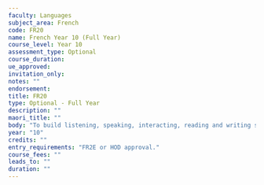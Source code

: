 ```yaml
---
faculty: Languages
subject_area: French
code: FR20
name: French Year 10 (Full Year)
course_level: Year 10
assessment_type: Optional
course_duration: 
ue_approved: 
invitation_only: 
notes: ""
endorsement: 
title: FR20
type: Optional - Full Year
description: ""
maori_title: ""
body: "To build listening, speaking, interacting, reading and writing skills. To develop grammatical knowledge and broaden vocabulary. To increase cultural knowledge. Students wishing to continue their French studies in Year 11 should select this course."
year: "10"
credits: ""
entry_requirements: "FR2E or HOD approval."
course_fees: ""
leads_to: ""
duration: ""
---
```

